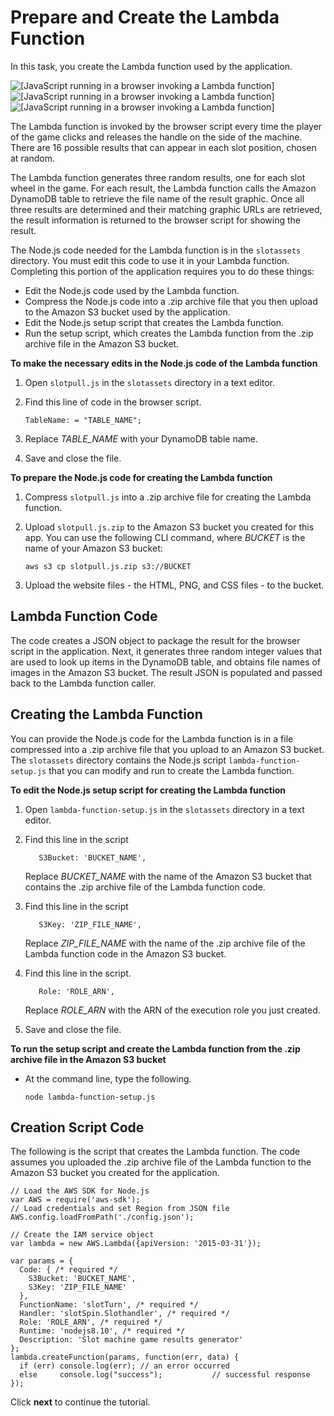 # Prepare and Create the Lambda Function<a name="using-lambda-function-prep"></a>

In this task, you create the Lambda function used by the application\.

![\[JavaScript running in a browser invoking a Lambda function\]](http://docs.aws.amazon.com/sdk-for-javascript/v2/developer-guide/images/create-lambda-function.png)![\[JavaScript running in a browser invoking a Lambda function\]](http://docs.aws.amazon.com/sdk-for-javascript/v2/developer-guide/)![\[JavaScript running in a browser invoking a Lambda function\]](http://docs.aws.amazon.com/sdk-for-javascript/v2/developer-guide/)

The Lambda function is invoked by the browser script every time the player of the game clicks and releases the handle on the side of the machine\. There are 16 possible results that can appear in each slot position, chosen at random\. 

The Lambda function generates three random results, one for each slot wheel in the game\. For each result, the Lambda function calls the Amazon DynamoDB table to retrieve the file name of the result graphic\. Once all three results are determined and their matching graphic URLs are retrieved, the result information is returned to the browser script for showing the result\.

The Node\.js code needed for the Lambda function is in the `slotassets` directory\. You must edit this code to use it in your Lambda function\. Completing this portion of the application requires you to do these things:
+ Edit the Node\.js code used by the Lambda function\.
+ Compress the Node\.js code into a \.zip archive file that you then upload to the Amazon S3 bucket used by the application\.
+ Edit the Node\.js setup script that creates the Lambda function\.
+ Run the setup script, which creates the Lambda function from the \.zip archive file in the Amazon S3 bucket\.

**To make the necessary edits in the Node\.js code of the Lambda function**

1. Open `slotpull.js` in the `slotassets` directory in a text editor\.

1. Find this line of code in the browser script\.

   ```
   TableName: = "TABLE_NAME";
   ```

1. Replace *TABLE\_NAME* with your DynamoDB table name\.

1. Save and close the file\.

**To prepare the Node\.js code for creating the Lambda function**

1. Compress `slotpull.js` into a \.zip archive file for creating the Lambda function\.

1. Upload `slotpull.js.zip` to the Amazon S3 bucket you created for this app\. You can use the following CLI command, where *BUCKET* is the name of your Amazon S3 bucket:

   ```
   aws s3 cp slotpull.js.zip s3://BUCKET
   ```

1. Upload the website files \- the HTML, PNG, and CSS files \- to the bucket\.

## Lambda Function Code<a name="using-lambda-function-code"></a>

The code creates a JSON object to package the result for the browser script in the application\. Next, it generates three random integer values that are used to look up items in the DynamoDB table, and obtains file names of images in the Amazon S3 bucket\. The result JSON is populated and passed back to the Lambda function caller\.

## Creating the Lambda Function<a name="using-lambda-function-creation"></a>

You can provide the Node\.js code for the Lambda function is in a file compressed into a \.zip archive file that you upload to an Amazon S3 bucket\. The `slotassets` directory contains the Node\.js script `lambda-function-setup.js` that you can modify and run to create the Lambda function\.

**To edit the Node\.js setup script for creating the Lambda function**

1. Open `lambda-function-setup.js` in the `slotassets` directory in a text editor\. 

1. Find this line in the script 

   ```
      S3Bucket: 'BUCKET_NAME',
   ```

   Replace *BUCKET\_NAME* with the name of the Amazon S3 bucket that contains the \.zip archive file of the Lambda function code\.

1. Find this line in the script 

   ```
      S3Key: 'ZIP_FILE_NAME',
   ```

   Replace *ZIP\_FILE\_NAME* with the name of the \.zip archive file of the Lambda function code in the Amazon S3 bucket\.

1. Find this line in the script\. 

   ```
      Role: 'ROLE_ARN',
   ```

   Replace *ROLE\_ARN* with the ARN of the execution role you just created\.

1. Save and close the file\.

**To run the setup script and create the Lambda function from the \.zip archive file in the Amazon S3 bucket**
+ At the command line, type the following\.

  ```
  node lambda-function-setup.js
  ```

## Creation Script Code<a name="using-lambda-function-create-script"></a>

The following is the script that creates the Lambda function\. The code assumes you uploaded the \.zip archive file of the Lambda function to the Amazon S3 bucket you created for the application\.

```
// Load the AWS SDK for Node.js
var AWS = require('aws-sdk');
// Load credentials and set Region from JSON file
AWS.config.loadFromPath('./config.json');

// Create the IAM service object
var lambda = new AWS.Lambda({apiVersion: '2015-03-31'});

var params = {
  Code: { /* required */
    S3Bucket: 'BUCKET_NAME',
    S3Key: 'ZIP_FILE_NAME'
  },
  FunctionName: 'slotTurn', /* required */
  Handler: 'slotSpin.Slothandler', /* required */
  Role: 'ROLE_ARN', /* required */
  Runtime: 'nodejs8.10', /* required */
  Description: 'Slot machine game results generator'
};
lambda.createFunction(params, function(err, data) {
  if (err) console.log(err); // an error occurred
  else     console.log("success");           // successful response
});
```

Click **next** to continue the tutorial\.